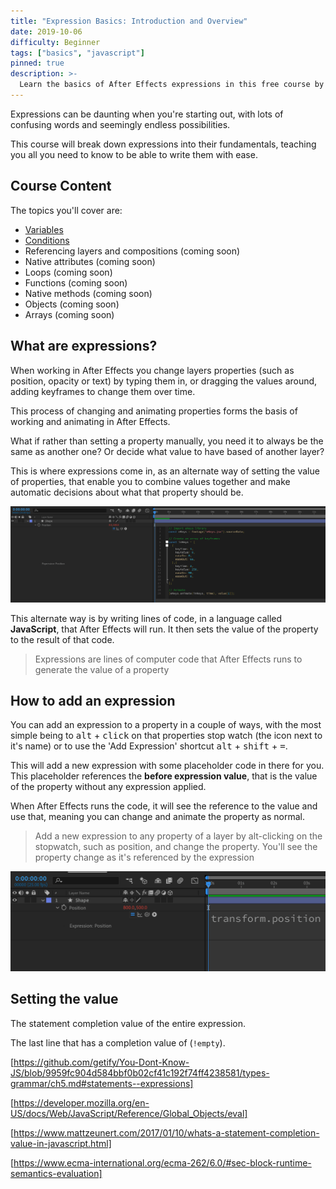 ```yaml
---
title: "Expression Basics: Introduction and Overview"
date: 2019-10-06
difficulty: Beginner
tags: ["basics", "javascript"]
pinned: true
description: >-
  Learn the basics of After Effects expressions in this free course by Motion Developer. You'll learn everything from the basics of variables and conditions to more advanced topics like functions and objects.
---
```


Expressions can be daunting when you're starting out, with lots of confusing words and seemingly endless possibilities.

This course will break down expressions into their fundamentals, teaching you all you need to know to be able to write them with ease.

## Course Content

The topics you'll cover are:

- [Variables](../basics-variables)
- [Conditions](../basics-conditions)
- Referencing layers and compositions (coming soon)
- Native attributes (coming soon)
- Loops (coming soon)
- Functions (coming soon)
- Native methods (coming soon)
- Objects (coming soon)
- Arrays (coming soon)

## What are expressions?

When working in After Effects you change layers properties (such as position, opacity or text) by typing them in, or dragging the values around, adding keyframes to change them over time.

This process of changing and animating properties forms the basis of working and animating in After Effects.

What if rather than setting a property manually, you need it to always be the same as another one? Or decide what value to have based of another layer?

This is where expressions come in, as an alternate way of setting the value of properties, that enable you to combine values together and make automatic decisions about what that property should be.

![Example Expression](example-expression.png)

This alternate way is by writing lines of code, in a language called **JavaScript**, that After Effects will run. It then sets the value of the property to the result of that code.

> Expressions are lines of computer code that After Effects runs to generate the value of a property

## How to add an expression

You can add an expression to a property in a couple of ways, with the most simple being to <kbd>alt</kbd> + <kbd>click</kbd> on that properties stop watch (the icon next to it's name) or to use the 'Add Expression' shortcut <kbd>alt</kbd> + <kbd>shift</kbd> + <kbd>=</kbd>.

This will add a new expression with some placeholder code in there for you. This placeholder references the **before expression value**, that is the value of the property without any expression applied.

When After Effects runs the code, it will see the reference to the value and use that, meaning you can change and animate the property as normal.

> Add a new expression to any property of a layer by alt-clicking on the stopwatch, such as position, and change the property. You'll see the property change as it's referenced by the expression

![Changing a value with the default expression applied](default-expression.png)

## Setting the value

The statement completion value of the entire expression.

The last line that has a completion value of (`!empty`).

[https://github.com/getify/You-Dont-Know-JS/blob/9959fc904d584bbf0b02cf41c192f74ff4238581/types-grammar/ch5.md#statements--expressions]

[https://developer.mozilla.org/en-US/docs/Web/JavaScript/Reference/Global_Objects/eval]

[https://www.mattzeunert.com/2017/01/10/whats-a-statement-completion-value-in-javascript.html]

[https://www.ecma-international.org/ecma-262/6.0/#sec-block-runtime-semantics-evaluation]
